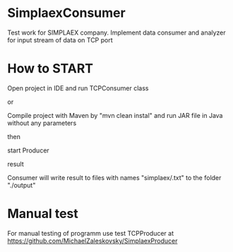 # SimplaexConsumer
Test work for SIMPLAEX company.
Implement data consumer and analyzer for input stream of data on TCP port

# How to START
Open project in IDE and run TCPConsumer class

or 

Compile project with Maven
by "mvn clean instal" and run JAR file in Java without any parameters

then

start Producer

result

Consumer will write result to files with names "simplaex/<timeStamp/>.txt" to the folder "./output"

# Manual test
For manual testing of programm use test TCPProducer at https://github.com/MichaelZaleskovsky/SimplaexProducer

